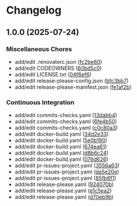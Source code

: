 # Changelog

## 1.0.0 (2025-07-24)


### Miscellaneous Chores

* add/edit .renovaterc.json ([fc2be60](https://github.com/terraharbor/application/commit/fc2be60c69c02abd9364137cceb5bc7a052b2912))
* add/edit CODEOWNERS ([60bd5c0](https://github.com/terraharbor/application/commit/60bd5c002b001b76a574a2a88561fe191e752ea7))
* add/edit LICENSE.txt ([04f6ef6](https://github.com/terraharbor/application/commit/04f6ef682a9a2cb36d70c9cf5c0e1eab8f8f490e))
* add/edit release-please-config.json ([bfc3bb7](https://github.com/terraharbor/application/commit/bfc3bb7185b073acbc7b243a6836b79694de9896))
* add/edit release-please-manifest.json ([fe1af2b](https://github.com/terraharbor/application/commit/fe1af2bb0bf4b53d64680f1227cdef01fc8c182a))


### Continuous Integration

* add/edit commits-checks.yaml ([13dabb4](https://github.com/terraharbor/application/commit/13dabb417a325c55fa89bedb841487b3b1d64a0a))
* add/edit commits-checks.yaml ([6fe4b50](https://github.com/terraharbor/application/commit/6fe4b507c8cd9805c708dbee789b4c653e7eb4ed))
* add/edit commits-checks.yaml ([c0c80a3](https://github.com/terraharbor/application/commit/c0c80a361fbe1f2404cf3a7ca66dcbf9924c0034))
* add/edit docker-build.yaml ([34d2e33](https://github.com/terraharbor/application/commit/34d2e3320e61789c481c83b227f0c6be8cd7b90c))
* add/edit docker-build.yaml ([5e0b190](https://github.com/terraharbor/application/commit/5e0b1907f2587f214e247f2eb10fccd82aba0f86))
* add/edit docker-build.yaml ([674ea61](https://github.com/terraharbor/application/commit/674ea614800eba9092c49f1487388106cbf881fc))
* add/edit docker-build.yaml ([d8b6c24](https://github.com/terraharbor/application/commit/d8b6c24292aeb011a3d49ac99da6941d42cb3ca5))
* add/edit docker-build.yaml ([076d626](https://github.com/terraharbor/application/commit/076d626da6d850aa82ba089faf6212c00ac93930))
* add/edit pr-issues-project.yaml ([3556a63](https://github.com/terraharbor/application/commit/3556a63ec28cafdb7ee1428e5047603a44c827b1))
* add/edit pr-issues-project.yaml ([da5e20e](https://github.com/terraharbor/application/commit/da5e20ef95997502e80bf19a86e4e47758495ef7))
* add/edit pr-issues-project.yaml ([85fb6f1](https://github.com/terraharbor/application/commit/85fb6f1d1670dd0692cdf43d5ff1a6ceeafe863a))
* add/edit release-please.yaml ([924070b](https://github.com/terraharbor/application/commit/924070b098a8b602f9e2838b69f2b2ec8d45f670))
* add/edit release-please.yaml ([e1c5ea2](https://github.com/terraharbor/application/commit/e1c5ea2b842035130434e8f18bb153909ef2dd72))
* add/edit release-please.yaml ([d70eb9b](https://github.com/terraharbor/application/commit/d70eb9b022ffee1a9d46832c6bd8014dc640f115))

